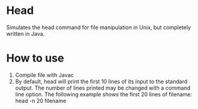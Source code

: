 # Head
Simulates the head command for file manipulation in Unix, but completely written in Java.

# How to use
1. Compile file with Javac
2. By default, head will print the first 10 lines of its input to the standard output. The number of lines printed may be changed with a command line option. The following example shows the first 20 lines of filename:
head -n 20 filename
